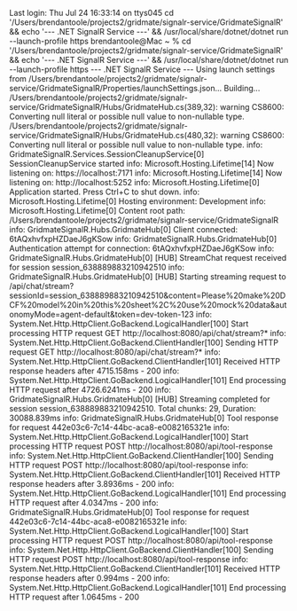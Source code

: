 Last login: Thu Jul 24 16:33:14 on ttys045
cd '/Users/brendantoole/projects2/gridmate/signalr-service/GridmateSignalR' && echo '--- .NET SignalR Service ---' && /usr/local/share/dotnet/dotnet run --launch-profile https
brendantoole@Mac ~ % cd '/Users/brendantoole/projects2/gridmate/signalr-service/GridmateSignalR' && echo '--- .NET SignalR Service ---' && /usr/local/share/dotnet/dotnet run --launch-profile https
--- .NET SignalR Service ---
Using launch settings from /Users/brendantoole/projects2/gridmate/signalr-service/GridmateSignalR/Properties/launchSettings.json...
Building...
/Users/brendantoole/projects2/gridmate/signalr-service/GridmateSignalR/Hubs/GridmateHub.cs(389,32): warning CS8600: Converting null literal or possible null value to non-nullable type.
/Users/brendantoole/projects2/gridmate/signalr-service/GridmateSignalR/Hubs/GridmateHub.cs(480,32): warning CS8600: Converting null literal or possible null value to non-nullable type.
info: GridmateSignalR.Services.SessionCleanupService[0]
      SessionCleanupService started
info: Microsoft.Hosting.Lifetime[14]
      Now listening on: https://localhost:7171
info: Microsoft.Hosting.Lifetime[14]
      Now listening on: http://localhost:5252
info: Microsoft.Hosting.Lifetime[0]
      Application started. Press Ctrl+C to shut down.
info: Microsoft.Hosting.Lifetime[0]
      Hosting environment: Development
info: Microsoft.Hosting.Lifetime[0]
      Content root path: /Users/brendantoole/projects2/gridmate/signalr-service/GridmateSignalR
info: GridmateSignalR.Hubs.GridmateHub[0]
      Client connected: 6tAQxhvfxpHZDaeJ6gKSow
info: GridmateSignalR.Hubs.GridmateHub[0]
      Authentication attempt for connection: 6tAQxhvfxpHZDaeJ6gKSow
info: GridmateSignalR.Hubs.GridmateHub[0]
      [HUB] StreamChat request received for session session_638889883210942510
info: GridmateSignalR.Hubs.GridmateHub[0]
      [HUB] Starting streaming request to /api/chat/stream?sessionId=session_638889883210942510&content=Please%20make%20DCF%20model%20in%20this%20sheet%2C%20use%20mock%20data&autonomyMode=agent-default&token=dev-token-123
info: System.Net.Http.HttpClient.GoBackend.LogicalHandler[100]
      Start processing HTTP request GET http://localhost:8080/api/chat/stream?*
info: System.Net.Http.HttpClient.GoBackend.ClientHandler[100]
      Sending HTTP request GET http://localhost:8080/api/chat/stream?*
info: System.Net.Http.HttpClient.GoBackend.ClientHandler[101]
      Received HTTP response headers after 4715.158ms - 200
info: System.Net.Http.HttpClient.GoBackend.LogicalHandler[101]
      End processing HTTP request after 4726.6241ms - 200
info: GridmateSignalR.Hubs.GridmateHub[0]
      [HUB] Streaming completed for session session_638889883210942510. Total chunks: 29, Duration: 30088.839ms
info: GridmateSignalR.Hubs.GridmateHub[0]
      Tool response for request 442e03c6-7c14-44bc-aca8-e0082165321e
info: System.Net.Http.HttpClient.GoBackend.LogicalHandler[100]
      Start processing HTTP request POST http://localhost:8080/api/tool-response
info: System.Net.Http.HttpClient.GoBackend.ClientHandler[100]
      Sending HTTP request POST http://localhost:8080/api/tool-response
info: System.Net.Http.HttpClient.GoBackend.ClientHandler[101]
      Received HTTP response headers after 3.8936ms - 200
info: System.Net.Http.HttpClient.GoBackend.LogicalHandler[101]
      End processing HTTP request after 4.0347ms - 200
info: GridmateSignalR.Hubs.GridmateHub[0]
      Tool response for request 442e03c6-7c14-44bc-aca8-e0082165321e
info: System.Net.Http.HttpClient.GoBackend.LogicalHandler[100]
      Start processing HTTP request POST http://localhost:8080/api/tool-response
info: System.Net.Http.HttpClient.GoBackend.ClientHandler[100]
      Sending HTTP request POST http://localhost:8080/api/tool-response
info: System.Net.Http.HttpClient.GoBackend.ClientHandler[101]
      Received HTTP response headers after 0.994ms - 200
info: System.Net.Http.HttpClient.GoBackend.LogicalHandler[101]
      End processing HTTP request after 1.0645ms - 200

